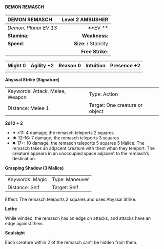 #### DEMON REMASCH

| DEMON REMASCH         |   **Level 2 AMBUSHER** |
| :-------------------- | ---------------------: |
| *Demon, Planar EV 13* |            \*\*EV \*\* |
| **Stamina**:          |          **Weakness**: |
| **Speed**:            | **Size**:  / Stability |
|                       |       **Free Strike**: |

| **Might** 0 | **Agility** +2 | **Reason** 0 | **Intuition** | **Presence** +2 |
| ----------- | -------------- | ------------ | ------------- | --------------- |
|             |                |              |               |                 |

**Abyssal Strike (Signature)**

|                                 |                                |
| :------------------------------ | :----------------------------- |
| Keywords: Attack, Melee, Weapon | Type: Action                   |
| Distance: Melee 1               | Target: One creature or object |

**2d10 + 2**

- ✦ ≤11: 4 damage; the remasch teleports 2 squares
- ★ 12–16: 7 damage; the remasch teleports 3 squares
- ✸ 17+: 10 damage; the remasch teleports 5 squares 5 Malice: The remasch takes an adjacent creature with them when they teleport. The creature appears in an unoccupied space adjacent to the remasch’s destination.

**Grasping Shadow (3 Malice)**

|                 |                |
| :-------------- | :------------- |
| Keywords: Magic | Type: Maneuver |
| Distance: Self  | Target: Self   |

Effect: The remasch teleports 2 squares and uses Abyssal Strike.

**Lethe**

While winded, the remasch has an edge on attacks, and attacks have an edge against them.

**Soulsight**

Each creature within 2 of the remasch can’t be hidden from them.
